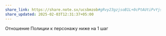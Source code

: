 ```yaml
---
share_link: https://share.note.sx/ucsbmzob#gRvy23gzjsoB1L+0cPtAUtiPvYjs2p4eD/DZMVUtVrM
share_updated: 2025-02-03T12:31:37+05:00
---
```

Отношение Полиции к персонажу ниже на 1 шаг